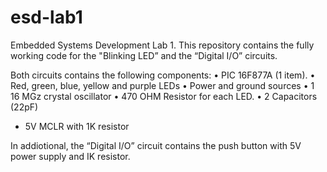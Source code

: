 # esd-lab1
Embedded Systems Development Lab 1.
This repository contains the fully working code for the "Blinking LED” and the “Digital I/O”
circuits.

Both circuits contains the following components: 
• PIC 16F877A (1 item).
• Red, green, blue, yellow and purple LEDs
• Power and ground sources
• 1 16 MGz crystal oscillator
• 470 OHM Resistor for each LED.
• 2 Capacitors (22pF)
- 5V MCLR with 1K resistor

In addiotional,  the “Digital I/O” circuit contains the push button with 5V power supply and IK resistor. 



